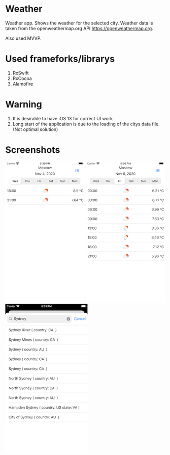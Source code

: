 # Weather

Weather app. Shows the weather for the selected city.
Weather data is taken from the openweathermap.org API
https://openweathermap.org.

Also used MVVP.

# Used frameforks/librarys 
1. RxSwift
2. RxCocoa
3. Alamofire


# Warning

1. It is desirable to have iOS 13 for correct UI work.
2. Long start of the application is due to the loading of the citys data file. (Not optimal solution)

# Screenshots
![](Screenshots/Screenshot%231.png)
![](Screenshots/Screenshot%232.png)
![](Screenshots/Screenshot%233.png)

